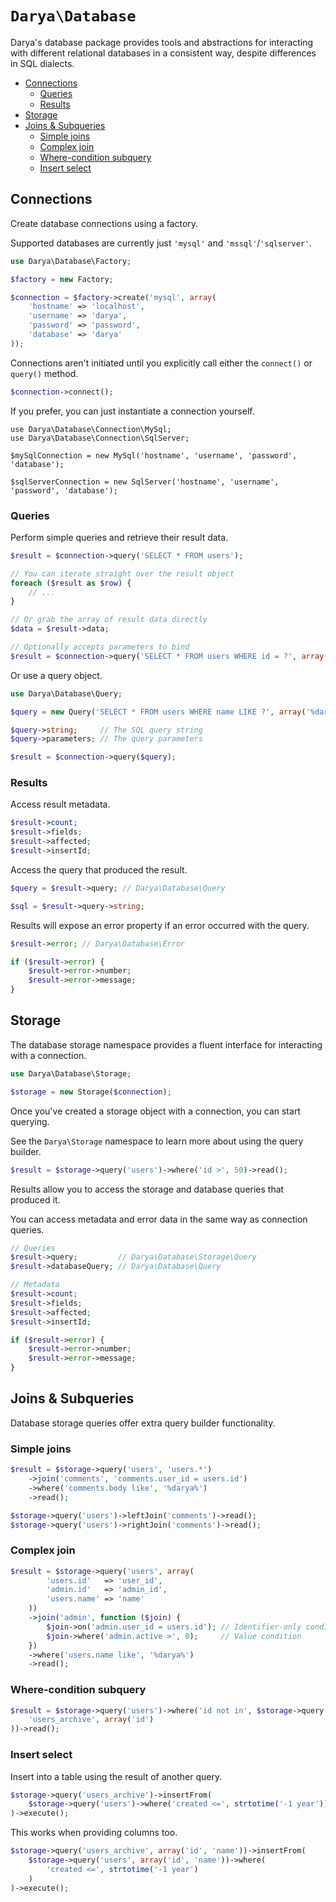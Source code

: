 # `Darya\Database`

Darya's database package provides tools and abstractions for interacting with
different relational databases in a consistent way, despite differences in SQL
dialects.

- [Connections](#connections)
  - [Queries](#queries)
  - [Results](#results)
- [Storage](#storage)
- [Joins & Subqueries](#joins--subqueries)
  - [Simple joins](#simple-joins)
  - [Complex join](#complex-join)
  - [Where-condition subquery](#where-condition-subquery)
  - [Insert select](#insert-select)

## Connections

Create database connections using a factory.

Supported databases are currently just `'mysql'` and `'mssql'`/`'sqlserver'`.

```php
use Darya\Database\Factory;

$factory = new Factory;

$connection = $factory->create('mysql', array(
	'hostname' => 'localhost',
	'username' => 'darya',
	'password' => 'password',
	'database' => 'darya'
));
```

Connections aren't initiated until you explicitly call either the `connect()` or
`query()` method.

```php
$connection->connect();
```

If you prefer, you can just instantiate a connection yourself.

```
use Darya\Database\Connection\MySql;
use Darya\Database\Connection\SqlServer;

$mySqlConnection = new MySql('hostname', 'username', 'password', 'database');

$sqlServerConnection = new SqlServer('hostname', 'username', 'password', 'database');
```

### Queries

Perform simple queries and retrieve their result data.

```php
$result = $connection->query('SELECT * FROM users');

// You can iterate straight over the result object
foreach ($result as $row) {
	// ...
}

// Or grab the array of result data directly
$data = $result->data;

// Optionally accepts parameters to bind
$result = $connection->query('SELECT * FROM users WHERE id = ?', array(1));
```

Or use a query object.

```php
use Darya\Database\Query;

$query = new Query('SELECT * FROM users WHERE name LIKE ?', array('%darya%'));

$query->string;     // The SQL query string
$query->parameters; // The query parameters

$result = $connection->query($query);
```

### Results

Access result metadata.

```php
$result->count;
$result->fields;
$result->affected;
$result->insertId;
```

Access the query that produced the result.

```php
$query = $result->query; // Darya\Database\Query

$sql = $result->query->string;
```

Results will expose an error property if an error occurred with the query.

```php
$result->error; // Darya\Database\Error

if ($result->error) {
	$result->error->number;
	$result->error->message;
}
```

## Storage

The database storage namespace provides a fluent interface for interacting with
a connection.

```php
use Darya\Database\Storage;

$storage = new Storage($connection);
```

Once you've created a storage object with a connection, you can start querying.

See the `Darya\Storage` namespace to learn more about using the query builder.

```php
$result = $storage->query('users')->where('id >', 50)->read();
```

Results allow you to access the storage and database queries that produced it.

You can access metadata and error data in the same way as connection queries.

```php
// Queries
$result->query;         // Darya\Database\Storage\Query
$result->databaseQuery; // Darya\Database\Query

// Metadata
$result->count;
$result->fields;
$result->affected;
$result->insertId;

if ($result->error) {
	$result->error->number;
	$result->error->message;
}
```

## Joins & Subqueries

Database storage queries offer extra query builder functionality.

### Simple joins

```php
$result = $storage->query('users', 'users.*')
	->join('comments', 'comments.user_id = users.id')
	->where('comments.body like', '%darya%')
	->read();

$storage->query('users')->leftJoin('comments')->read();
$storage->query('users')->rightJoin('comments')->read();
```

### Complex join

```php
$result = $storage->query('users', array(
		'users.id'   => 'user_id',
		'admin.id'   => 'admin_id',
		'users.name' => 'name'
	))
	->join('admin', function ($join) {
		$join->on('admin.user_id = users.id'); // Identifier-only condition
		$join->where('admin.active >', 0);     // Value condition
	})
	->where('users.name like', '%darya%')
	->read();
```

### Where-condition subquery

```php
$result = $storage->query('users')->where('id not in', $storage->query(
	'users_archive', array('id')
))->read();
```

### Insert select

Insert into a table using the result of another query.

```php
$storage->query('users_archive')->insertFrom(
	$storage->query('users')->where('created <=', strtotime('-1 year'))
)->execute();
```

This works when providing columns too.

```php
$storage->query('users_archive', array('id', 'name'))->insertFrom(
	$storage->query('users', array('id', 'name'))->where(
		'created <=', strtotime('-1 year')
	)
)->execute();
```
